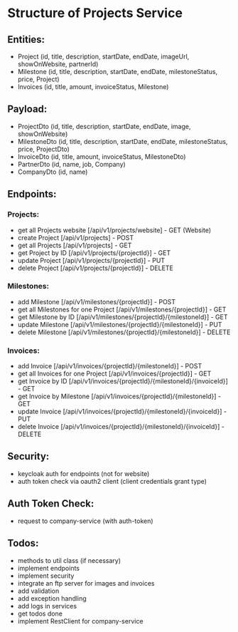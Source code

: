 # Structure of Projects Service

## Entities:
- Project (id, title, description, startDate, endDate, imageUrl, showOnWebsite, partnerId)
- Milestone (id, title, description, startDate, endDate, milestoneStatus, price, Project)
- Invoices (id, title, amount, invoiceStatus, Milestone)

## Payload:
- ProjectDto (id, title, description, startDate, endDate, image, showOnWebsite)
- MilestoneDto (id, title, description, startDate, endDate, milestoneStatus, price, ProjectDto)
- InvoiceDto (id, title, amount, invoiceStatus, MilestoneDto)
- PartnerDto (id, name, job, Company)
- CompanyDto (id, name)

## Endpoints:
### Projects:
- get all Projects website [/api/v1/projects/website] - GET (Website)
- create Project [/api/v1/projects] - POST
- get all Projects [/api/v1/projects] - GET
- get Project by ID [/api/v1/projects/{projectId}] - GET
- update Project [/api/v1/projects/{projectId}] - PUT
- delete Project [/api/v1/projects/{projectId}] - DELETE
### Milestones:
- add Milestone [/api/v1/milestones/{projectId}] - POST
- get all Milestones for one Project [/api/v1/milestones/{projectId}] - GET
- get Milestone by ID [/api/v1/milestones/{projectId}/{milestoneId}] - GET
- update Milestone [/api/v1/milestones/{projectId}/{milestoneId}] - PUT
- delete Milestone [/api/v1/milestones/{projectId}/{milestoneId}] - DELETE
### Invoices:
- add Invoice [/api/v1/invoices/{projectId}/{milestoneId}] - POST
- get all Invoices for one Project [/api/v1/invoices/{projectId}] - GET
- get Invoice by ID [/api/v1/invoices/{projectId}/{milestoneId}/{invoiceId}] - GET
- get Invoice by Milestone [/api/v1/invoices/{projectId}/{milestoneId}] - GET
- update Invoice [/api/v1/invoices/{projectId}/{milestoneId}/{invoiceId}] - PUT
- delete Invoice [/api/v1/invoices/{projectId}/{milestoneId}/{invoiceId}] - DELETE

## Security:
- keycloak auth for endpoints (not for website)
- auth token check via oauth2 client (client credentials grant type)

## Auth Token Check:
- request to company-service (with auth-token)

## Todos:
- methods to util class (if necessary)
- implement endpoints
- implement security
- integrate an ftp server for images and invoices
- add validation
- add exception handling
- add logs in services
- get todos done
- implement RestClient for company-service
